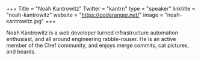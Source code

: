 +++
Title = "Noah Kantrowitz"
Twitter = "kantrn"
type = "speaker"
linktitle = "noah-kantrowitz"
website = "https://coderanger.net/"
image = "noah-kantrowitz.jpg"
+++

Noah Kantrowitz is a web developer turned infrastructure automation enthusiast, and all around engineering rabble-rouser. He is an active member of the Chef community, and enjoys merge commits, cat pictures, and beards.
